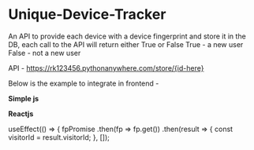 # Unique-Device-Tracker

An API to provide each device with a device fingerprint and store it in the DB, each call to the API will return either True or False
True - a new user
False - not a new user

API - 
https://rk123456.pythonanywhere.com/store/{id-here}

Below is the example to integrate in frontend -

**Simple js**

<script src="https://cdn.jsdelivr.net/npm/@fingerprintjs/fingerprintjs@3"></script>
<script>
  const fpPromise = import('https://openfpcdn.io/fingerprintjs/v4')
    .then(FingerprintJS => FingerprintJS.load())
  fpPromise
    .then(fp => fp.get())
    .then(result => {      
const visitorId = result.visitorId; 
const url = 'https://rk123456.pythonanywhere.com/store/' + visitorId; 
   fetch(url)
        .then(response => response.text())
        .then(data => console.log(data))
        .catch(error => console.error('Error fetching data:', error));
    })
    .catch(error => {
      console.error('Error getting visitor ID:', error);
    });
</script>



**Reactjs**

  useEffect(() => {
  fpPromise
    .then(fp => fp.get())
    .then(result => {
      const visitorId = result.visitorId;
  }, []);

